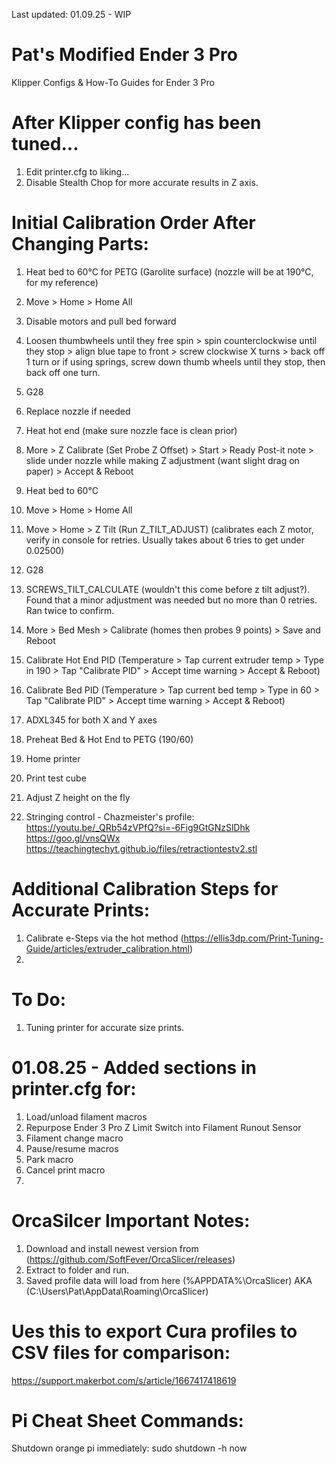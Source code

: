Last updated: 01.09.25 - WIP

# Pat's Modified Ender 3 Pro
Klipper Configs & How-To Guides for Ender 3 Pro



# After Klipper config has been tuned...

1. Edit printer.cfg to liking...
2. Disable Stealth Chop for more accurate results in Z axis.



# Initial Calibration Order After Changing Parts:

1. Heat bed to 60°C for PETG (Garolite surface) (nozzle will be at 190°C, for my reference)
2. Move > Home > Home All
3. Disable motors and pull bed forward
4. Loosen thumbwheels until they free spin > spin counterclockwise until they stop > align blue tape to front > screw clockwise X turns > back off 1 turn or if using springs, screw down thumb wheels until they stop, then back off one turn.
5. G28
6. Replace nozzle if needed
8. Heat hot end (make sure nozzle face is clean prior)
9. More > Z Calibrate (Set Probe Z Offset) > Start > Ready Post-it note > slide under nozzle while making Z adjustment (want slight drag on paper) > Accept & Reboot
10. Heat bed to 60°C
11. Move > Home > Home All
12. Move > Home > Z Tilt (Run Z_TILT_ADJUST) (calibrates each Z motor, verify in console for retries. Usually takes about 6 tries to get under 0.02500)
13. G28
14. SCREWS_TILT_CALCULATE (wouldn't this come before z tilt adjust?). Found that a minor adjustment was needed but no more than 0 retries. Ran twice to confirm.
15. More > Bed Mesh > Calibrate (homes then probes 9 points) > Save and Reboot
17. Calibrate Hot End PID (Temperature > Tap current extruder temp > Type in 190 > Tap "Calibrate PID" > Accept time warning > Accept & Reboot)
18. Calibrate Bed PID (Temperature > Tap current bed temp > Type in 60 > Tap "Calibrate PID" > Accept time warning > Accept & Reboot)
19. ADXL345 for both X and Y axes
20. Preheat Bed & Hot End to PETG (190/60)
21. Home printer
22. Print test cube
23. Adjust Z height on the fly

24. Stringing control - Chazmeister's profile:
    https://youtu.be/_QRb54zVPfQ?si=-6Fig9GtGNzSlDhk
    https://goo.gl/vnsQWx
    https://teachingtechyt.github.io/files/retractiontestv2.stl



# Additional Calibration Steps for Accurate Prints:

1. Calibrate e-Steps via the hot method (https://ellis3dp.com/Print-Tuning-Guide/articles/extruder_calibration.html)
2. 



# To Do:

1. Tuning printer for accurate size prints.


# 01.08.25 - Added sections in printer.cfg for:

1. Load/unload filament macros
2. Repurpose Ender 3 Pro Z Limit Switch into Filament Runout Sensor
3. Filament change macro
4. Pause/resume macros
5. Park macro
6. Cancel print macro
7.  





# OrcaSilcer Important Notes:

1. Download and install newest version from (https://github.com/SoftFever/OrcaSlicer/releases)
2. Extract to folder and run.
3. Saved profile data will load from here (%APPDATA%\OrcaSlicer) AKA (C:\Users\Pat\AppData\Roaming\OrcaSlicer)


# Ues this to export Cura profiles to CSV files for comparison:
https://support.makerbot.com/s/article/1667417418619



# Pi Cheat Sheet Commands:

Shutdown orange pi immediately:      sudo shutdown -h now
